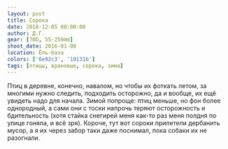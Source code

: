```yaml
---
layout: post
title: Сорока
date: 2018-12-05 00:00:00
author: Д.Г.
gear: [70D, 55-250mm]
shoot_date: 2016-01-08
location: Ёль-база
colors: ['6e92c3', '10131b']
tags: [птицы, врановые, сорока, зима]
---
```

Птиц в деревне, конечно, навалом, но чтобы их фоткать летом, за многими нужно следить, подходить осторожно, да и вообще, их ещё увидеть надо для начала. Зимой попроще: птиц меньше, но фон более однородный, а сами они с тоски напрочь теряют осторожность и бдительность (хотя стайка снегирей меня как-то раз меня полдня по улице гоняла, и всё зря). Короче, тут вот сороки прилетели дербанить мусор, а я их через забор таки даже поснимал, пока собаки их не разогнали.
